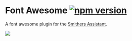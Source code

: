 # Font Awesome [![npm version](https://img.shields.io/npm/v/smithers-font-awesome.svg?style=flat)](https://www.npmjs.com/package/smithers-font-awesome)

A font awesome plugin for the [Smithers Assistant](https://github.com/SmithersAssistant/smithers).

![](https://d.pr/i/14xnA+)
